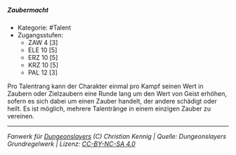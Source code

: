 <!---
Dies ist ein Fanwerk für DUNGEONSLAYERS (C) von Christian Kennig

Quellen:      [Dungeonslayers Grundregelwerk](https://dungeonslayers.net/download/Dungeonslayers4.pdf)
              [Talentbeschreibungen](https://www.f-space.de/ds4/tools-talentcards.html)
License:      [CC-BY-NC-SA 4.0](https://creativecommons.org/licenses/by-nc-sa/4.0/deed.de)
Richtlinien:  [Fanwerkrichtlinien](https://www.dungeonslayers.net/fanwerk-richtlinien/)
Autor:        Zauberlehrling
-->

  
##### Zaubermacht  
- Kategorie: #Talent  
- Zugangsstufen:  
  - ZAW 4 [3]  
  - ELE 10 [5]  
  - ERZ 10 [5]  
  - KRZ 10 [5]  
  - PAL 12 [3]  

Pro Talentrang kann der Charakter einmal pro Kampf seinen Wert in Zaubern oder Zielzaubern eine Runde lang um den Wert von Geist erhöhen, sofern es sich dabei um einen Zauber handelt, der andere schädigt oder heilt. Es ist möglich, mehrere Talentränge in einem einzigen Zauber zu vereinen.


___  
*Fanwerk für [Dungeonslayers](https://www.dungeonslayers.net/) (C) Christian Kennig | Quelle: Dungeonslayers Grundregelwerk | Lizenz: [CC-BY-NC-SA 4.0](https://creativecommons.org/licenses/by-nc-sa/4.0/deed.de)*  